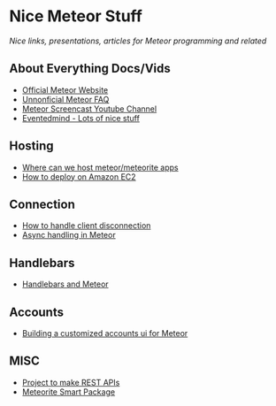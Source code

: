 Nice Meteor Stuff
=================

*Nice links, presentations, articles for Meteor programming and related*

About Everything Docs/Vids
-------------

* [Official Meteor Website](http://meteor.com/)
* [Unnonficial Meteor FAQ](https://github.com/oortcloud/unofficial-meteor-faq)
* [Meteor Screencast Youtube Channel](http://www.youtube.com/user/meteorscreencasts)
* [Eventedmind - Lots of nice stuff](http://www.eventedmind.com/)

Hosting
-------------

* [Where can we host meteor/meteorite apps](http://stackoverflow.com/questions/13504324/where-can-we-host-meteor-meteorite-applications/13504325#13504325)
* [How to deploy on Amazon EC2](http://julien-c.fr/2012/10/meteor-amazon-ec2/)

Connection
-------------
* [How to handle client disconnection](http://stackoverflow.com/questions/10257958/server-cleanup-after-a-client-disconnects)
* [Async handling in Meteor](https://gist.github.com/possibilities/3443021)

Handlebars
-------------
* [Handlebars and Meteor](https://github.com/meteor/meteor/wiki/Handlebars)

Accounts
-------------
* [Building a customized accounts ui for Meteor](http://blog.benmcmahen.com/post/41741539120/building-a-customized-accounts-ui-for-meteor)

MISC
-------------

* [Project to make REST APIs](https://github.com/crazytoad/meteor-collectionapi)
* [Meteorite Smart Package](http://oortcloud.github.com/meteorite/)
